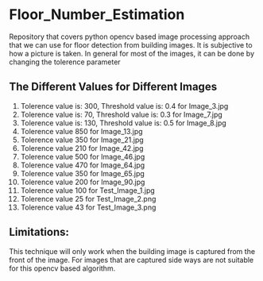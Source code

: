 # Floor_Number_Estimation
Repository that covers python opencv based image processing approach that we can use for floor detection from building images. It is subjective to  how a picture is taken. In general for most of the images, it can be done by changing the tolerence parameter

## The Different Values for Different Images
1. Tolerence value is: 300, Threshold value is: 0.4 for Image_3.jpg
2. Tolerence value is: 70, Threshold value is: 0.3 for Image_7.jpg
3. Tolerence value is: 130, Threshold value is: 0.5 for Image_8.jpg
4. Tolerence value 850 for Image_13.jpg
5. Tolerence value 350 for Image_21.jpg
6. Tolerence value 210 for Image_42.jpg
7. Tolerence value 500 for Image_46.jpg
8. Tolerence value 470 for Image_64.jpg
9. Tolerence value 350 for Image_65.jpg
10. Tolerence value 200 for Image_90.jpg
11. Tolerence value 100 for Test_Image_1.jpg
12. Tolerence value 25 for Test_Image_2.png
13. Tolerence value 43 for Test_Image_3.png

## Limitations:
This technique will only work when the building image is captured from the front of the image. For images that are captured side ways are not suitable for this opencv based algorithm. 
